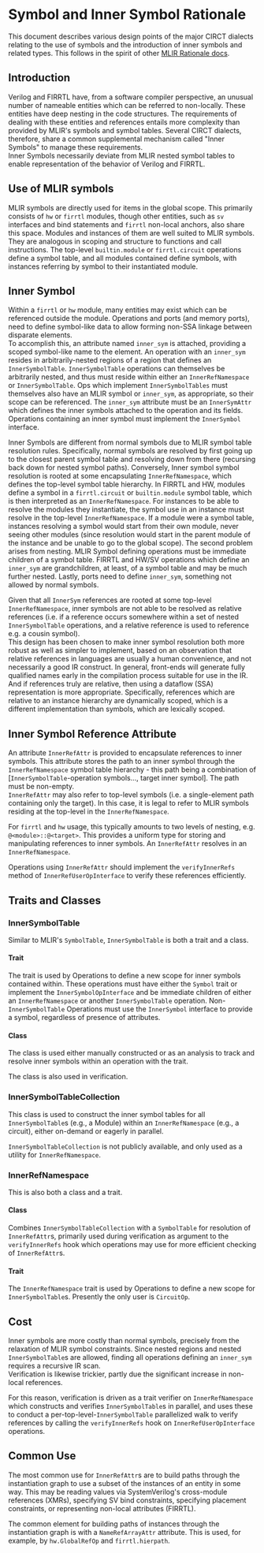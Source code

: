 # Symbol and Inner Symbol Rationale

This document describes various design points of the major CIRCT dialects 
relating to the use of symbols and the introduction of inner symbols and 
related types.  This follows in the spirit of other 
[MLIR Rationale docs](https://mlir.llvm.org/docs/Rationale/).

## Introduction

Verilog and FIRRTL have, from a software compiler perspective, an unusual 
number of nameable entities which can be referred to non-locally.  These entities 
have deep nesting in the code structures.  The requirements of dealing with 
these entities and references entails more complexity than provided by MLIR's 
symbols and symbol tables.  Several CIRCT dialects, therefore, share a common 
supplemental mechanism called "Inner Symbols" to manage these requirements.  
Inner Symbols necessarily deviate from MLIR nested symbol tables to enable 
representation of the behavior of Verilog and FIRRTL.

## Use of MLIR symbols

MLIR symbols are directly used for items in the global scope.  This primarily 
consists of `hw` or `firrtl` modules, though other entities, such as `sv` 
interfaces and bind statements and `firrtl` non-local anchors, also share this 
space.  Modules and instances of them are well suited to MLIR symbols.  They 
are analogous in scoping and structure to functions and call instructions.  The 
top-level `builtin.module` or `firrtl.circuit` operations define a symbol table, and all 
modules contained define symbols, with instances referring by symbol to their 
instantiated module.

## Inner Symbol

Within a `firrtl` or `hw` module, many entities may exist which can be referenced 
outside the module.  Operations and ports (and memory ports), need to define 
symbol-like data to allow forming non-SSA linkage between disparate elements.  
To accomplish this, an attribute named `inner_sym` is attached, providing a 
scoped symbol-like name to the element.  An operation with an `inner_sym`
resides in arbitrarily-nested regions of a region that defines an
`InnerSymbolTable`.  `InnerSymbolTable` operations can themselves be arbitrarily
nested, and thus must reside within either an `InnerRefNamespace` or `InnerSymbolTable`.
Ops which implement `InnerSymbolTables` must themselves also have an MLIR symbol
or `inner_sym`, as appropriate, so their scope can be referenced.
The `inner_sym` attribute must be an `InnerSymAttr` which defines the inner
symbols attached to the operation and its fields. Operations containing an inner
symbol must implement the `InnerSymbol` interface.

Inner Symbols are different from normal symbols due to MLIR symbol table 
resolution rules.  Specifically, normal symbols are resolved by first going up 
to the closest parent symbol table and resolving down from there (recursing 
back down for nested symbol paths). Conversely, Inner symbol symbol resolution
is rooted at some encapsulating `InnerRefNamespace`, which defines the top-level
symbol table hierarchy. In FIRRTL and HW, modules define a symbol in a
`firrtl.circuit` or `builtin.module` symbol table, which is then interpreted as an
`InnerRefNamespace`.  For instances to be able to resolve the 
modules they instantiate, the symbol use in an instance must resolve in the 
top-level `InnerRefNamespace`.  If a module were a symbol table, instances resolving a 
symbol would start from their own module, never seeing other modules (since 
resolution would start in the parent module of the instance and be unable to go 
to the global scope).  The second problem arises from nesting. MLIR Symbol 
defining operations must be immediate children of a symbol table.  FIRRTL and HW/SV 
operations which define an `inner_sym` are grandchildren, at least, of a symbol 
table and may be much further nested.  Lastly, ports need to define `inner_sym`, 
something not allowed by normal symbols.

Given that all `InnerSym` references are rooted at some top-level `InnerRefNamespace`,
inner symbols are not able to be resolved as relative references (i.e. if a
reference occurs somewhere within a set of nested `InnerSymbolTable` operations,
and a relative reference is used to reference e.g. a cousin symbol).  
This design has been chosen to make inner symbol resolution both more robust
as well as simpler to implement, based on an observation that relative references
in languages are usually a human convenience, and not necessarily a good IR
construct. In general, front-ends will generate fully qualified names early in
the compilation process suitable for use in the IR. And if references truly are
relative, then using a dataflow (SSA) representation is more appropriate.
Specifically, references which are relative to an instance hierarchy are dynamically scoped, which is a different implementation than symbols, which are lexically scoped.

## Inner Symbol Reference Attribute

An attribute `InnerRefAttr` is provided to encapsulate references to inner 
symbols.  This attribute stores the path to an inner symbol through the
`InnerRefNamespace` symbol table hierarchy - this path being a combination of
[`InnerSymbolTable`-operation symbols..., target inner symbol]. The path must be non-empty.  
`InnerRefAttr` may also refer to top-level symbols (i.e. a single-element path containing only the target).
In this case, it is legal to refer to MLIR symbols residing at the top-level in
the `InnerRefNamespace`.

For `firrtl` and `hw` usage, this typically amounts to two levels of nesting,
e.g. `@<module>::@<target>`.  This provides a uniform type for storing and
manipulating references to inner symbols.
An `InnerRefAttr` resolves in an `InnerRefNamespace`.

Operations using `InnerRefAttr` should implement the `verifyInnerRefs` method
of `InnerRefUserOpInterface` to verify these references efficiently.

## Traits and Classes

### InnerSymbolTable

Similar to MLIR's `SymbolTable`, `InnerSymbolTable` is both a trait and a class.

#### Trait

The trait is used by Operations to define a new scope for inner symbols
contained within.  These operations must have either the `Symbol` trait or
implement the `InnerSymbolOpInterface` and be
immediate children of either an `InnerRefNamespace` or another `InnerSymbolTable` operation.
Non-`InnerSymbolTable` Operations must use the `InnerSymbol` interface to provide
a symbol, regardless of presence of attributes.

#### Class

The class is used either manually constructed or as an analysis to track and
resolve inner symbols within an operation with the trait.

The class is also used in verification.

### InnerSymbolTableCollection

This class is used to construct the inner symbol tables
for all `InnerSymbolTable`s (e.g., a Module) within an `InnerRefNamespace`
(e.g., a circuit), either on-demand or eagerly in parallel.

`InnerSymbolTableCollection` is not publicly available, and only used as a
utility for `InnerRefNamespace`.


### InnerRefNamespace

This is also both a class and a trait.

#### Class


Combines `InnerSymbolTableCollection` with a `SymbolTable` for resolution of
`InnerRefAttr`s, primarily used during verification as argument to the
`verifyInnerRefs` hook which operations may use for more efficient checking of
`InnerRefAttr`s.

#### Trait

The `InnerRefNamespace` trait is used by Operations to define a new scope for
`InnerSymbolTable`s. Presently the only user is `CircuitOp`.

## Cost

Inner symbols are more costly than normal symbols, precisely from the 
relaxation of MLIR symbol constraints.  Since nested regions and nested
`InnerSymbolTable`s are allowed, finding all operations defining an `inner_sym`
requires a recursive IR scan.  
Verification is likewise trickier, partly due the significant increase in 
non-local references.

For this reason, verification is driven as a trait verifier on
`InnerRefNamespace` which constructs and verifies `InnerSymbolTable`s in
parallel, and uses these to conduct a per-top-level-`InnerSymbolTable` parallelized walk
to verify references by calling the `verifyInnerRefs` hook on
`InnerRefUserOpInterface` operations.

## Common Use

The most common use for `InnerRefAttr`s are to build paths through the instantiation 
graph to use a subset of the instances of an entity in some way.  This may 
be reading values via SystemVerilog's cross-module references (XMRs),
specifying SV bind constraints, 
specifying placement constraints, or representing non-local attributes (FIRRTL).

The common element for building paths of instances through the instantiation 
graph is with a `NameRefArrayAttr` attribute.  This is used, for example, by 
`hw.GlobalRefOp` and `firrtl.hierpath`.
